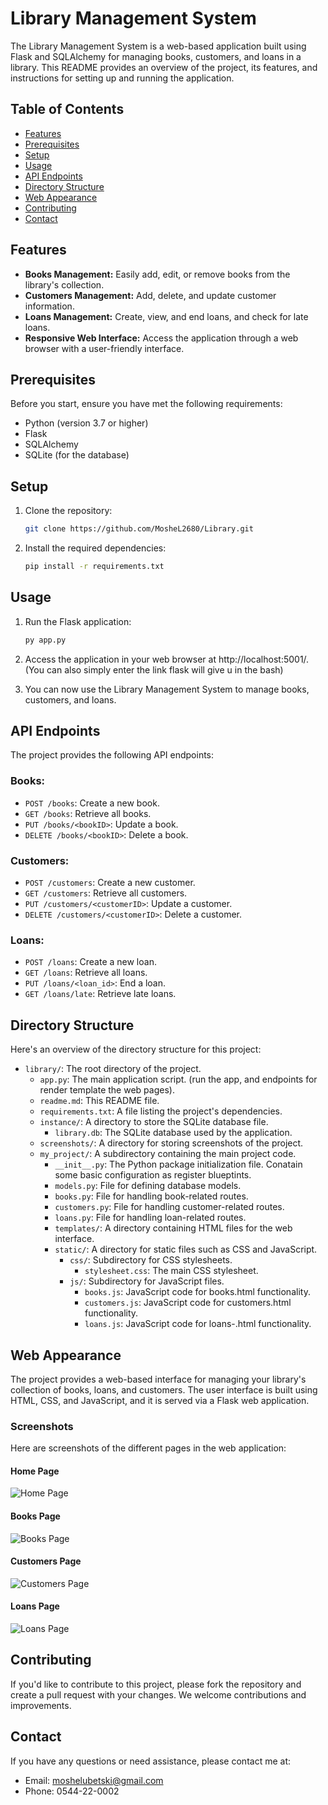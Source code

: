 # Library Management System

The Library Management System is a web-based application built using Flask and SQLAlchemy for managing books, customers, and loans in a library. This README provides an overview of the project, its features, and instructions for setting up and running the application.

## Table of Contents

- [Features](#features)
- [Prerequisites](#prerequisites)
- [Setup](#setup)
- [Usage](#usage)
- [API Endpoints](#api-endpoints)
- [Directory Structure](#directory-structure)
- [Web Appearance](#web-appearance)
- [Contributing](#contributing)
- [Contact](#contact)

## Features

- **Books Management:** Easily add, edit, or remove books from the library's collection.
- **Customers Management:** Add, delete, and update customer information.
- **Loans Management:** Create, view, and end loans, and check for late loans.
- **Responsive Web Interface:** Access the application through a web browser with a user-friendly interface.

## Prerequisites

Before you start, ensure you have met the following requirements:

- Python (version 3.7 or higher)
- Flask
- SQLAlchemy
- SQLite (for the database)

## Setup

1. Clone the repository:

   ```bash
   git clone https://github.com/MosheL2680/Library.git

2. Install the required dependencies:

    ```bash
    pip install -r requirements.txt

## Usage

1. Run the Flask application:

    ```bash
    py app.py

2. Access the application in your web browser at http://localhost:5001/. (You can also simply enter the link flask will give u in the bash)

3. You can now use the Library Management System to manage books, customers, and loans.

## API Endpoints

The project provides the following API endpoints:

### Books:

- `POST /books`: Create a new book.
- `GET /books`: Retrieve all books.
- `PUT /books/<bookID>`: Update a book.
- `DELETE /books/<bookID>`: Delete a book.

### Customers:

- `POST /customers`: Create a new customer.
- `GET /customers`: Retrieve all customers.
- `PUT /customers/<customerID>`: Update a customer.
- `DELETE /customers/<customerID>`: Delete a customer.

### Loans:

- `POST /loans`: Create a new loan.
- `GET /loans`: Retrieve all loans.
- `PUT /loans/<loan_id>`: End a loan.
- `GET /loans/late`: Retrieve late loans.

## Directory Structure

Here's an overview of the directory structure for this project:

- `library/`: The root directory of the project.
  - `app.py`: The main application script. (run the app, and endpoints for render template the web pages).
  - `readme.md`: This README file.
  - `requirements.txt`: A file listing the project's dependencies.
  - `instance/`: A directory to store the SQLite database file.
    - `library.db`: The SQLite database used by the application.
  - `screenshots/`: A directory for storing screenshots of the project.
  - `my_project/`: A subdirectory containing the main project code.
    - `__init__.py`: The Python package initialization file. Conatain some basic configuration as register blueptints.
    - `models.py`: File for defining database models.
    - `books.py`: File for handling book-related routes.
    - `customers.py`: File for handling customer-related routes.
    - `loans.py`: File for handling loan-related routes.
    - `templates/`: A directory containing HTML files for the web interface.
    - `static/`: A directory for static files such as CSS and JavaScript.
      - `css/`: Subdirectory for CSS stylesheets.
        - `stylesheet.css`: The main CSS stylesheet.
      - `js/`: Subdirectory for JavaScript files.
        - `books.js`: JavaScript code for books.html functionality.
        - `customers.js`: JavaScript code for customers.html functionality.
        - `loans.js`: JavaScript code for loans-.html functionality.
        



## Web Appearance

The project provides a web-based interface for managing your library's collection of books, loans, and customers. The user interface is built using HTML, CSS, and JavaScript, and it is served via a Flask web application.

### Screenshots

Here are screenshots of the different pages in the web application:

#### Home Page
![Home Page](screenshots/home.png)

#### Books Page
![Books Page](screenshots/books.png)

#### Customers Page
![Customers Page](screenshots/customers.png)

#### Loans Page
![Loans Page](screenshots/loans.png)


## Contributing

If you'd like to contribute to this project, please fork the repository and create a pull request with your changes. We welcome contributions and improvements.

## Contact

If you have any questions or need assistance, please contact me at:

- Email: moshelubetski@gmail.com
- Phone: 0544-22-0002






